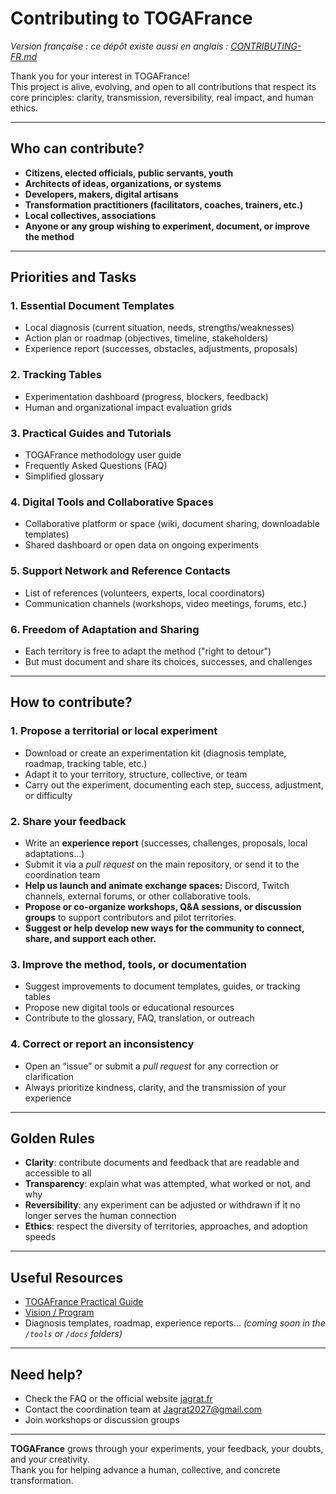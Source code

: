 # Contributing to TOGAFrance
_Version française : ce dépôt existe aussi en anglais : [CONTRIBUTING-FR.md](./CONTRIBUTING-FR.md)_

Thank you for your interest in TOGAFrance!  
This project is alive, evolving, and open to all contributions that respect its core principles: clarity, transmission, reversibility, real impact, and human ethics.

---

## Who can contribute?

- **Citizens, elected officials, public servants, youth**
- **Architects of ideas, organizations, or systems**
- **Developers, makers, digital artisans**
- **Transformation practitioners (facilitators, coaches, trainers, etc.)**
- **Local collectives, associations**
- **Anyone or any group wishing to experiment, document, or improve the method**

---

## Priorities and Tasks

### 1. Essential Document Templates
- Local diagnosis (current situation, needs, strengths/weaknesses)
- Action plan or roadmap (objectives, timeline, stakeholders)
- Experience report (successes, obstacles, adjustments, proposals)

### 2. Tracking Tables
- Experimentation dashboard (progress, blockers, feedback)
- Human and organizational impact evaluation grids

### 3. Practical Guides and Tutorials
- TOGAFrance methodology user guide
- Frequently Asked Questions (FAQ)
- Simplified glossary

### 4. Digital Tools and Collaborative Spaces
- Collaborative platform or space (wiki, document sharing, downloadable templates)
- Shared dashboard or open data on ongoing experiments

### 5. Support Network and Reference Contacts
- List of references (volunteers, experts, local coordinators)
- Communication channels (workshops, video meetings, forums, etc.)

### 6. Freedom of Adaptation and Sharing
- Each territory is free to adapt the method ("right to detour")
- But must document and share its choices, successes, and challenges

---

## How to contribute?

### 1. Propose a territorial or local experiment

- Download or create an experimentation kit (diagnosis template, roadmap, tracking table, etc.)
- Adapt it to your territory, structure, collective, or team
- Carry out the experiment, documenting each step, success, adjustment, or difficulty

### 2. Share your feedback

- Write an **experience report** (successes, challenges, proposals, local adaptations…)
- Submit it via a _pull request_ on the main repository, or send it to the coordination team
- **Help us launch and animate exchange spaces:** Discord, Twitch channels, external forums, or other collaborative tools.  
- **Propose or co-organize workshops, Q&A sessions, or discussion groups** to support contributors and pilot territories.  
- **Suggest or help develop new ways for the community to connect, share, and support each other.**


### 3. Improve the method, tools, or documentation

- Suggest improvements to document templates, guides, or tracking tables
- Propose new digital tools or educational resources
- Contribute to the glossary, FAQ, translation, or outreach

### 4. Correct or report an inconsistency

- Open an “issue” or submit a _pull request_ for any correction or clarification
- Always prioritize kindness, clarity, and the transmission of your experience

---

## Golden Rules

- **Clarity**: contribute documents and feedback that are readable and accessible to all
- **Transparency**: explain what was attempted, what worked or not, and why
- **Reversibility**: any experiment can be adjusted or withdrawn if it no longer serves the human connection
- **Ethics**: respect the diversity of territories, approaches, and adoption speeds

---

## Useful Resources

- [TOGAFrance Practical Guide](./TOGAFrance_Livret_Pratique.pdf)
- [Vision / Program](https://github.com/Jagrat2027/Programme2027)
- Diagnosis templates, roadmap, experience reports… *(coming soon in the `/tools` or `/docs` folders)*

---

## Need help?

- Check the FAQ or the official website [jagrat.fr](https://jagrat.fr)
- Contact the coordination team at [Jagrat2027@gmail.com](mailto:Jagrat2027@gmail.com)
- Join workshops or discussion groups

---

**TOGAFrance** grows through your experiments, your feedback, your doubts, and your creativity.  
Thank you for helping advance a human, collective, and concrete transformation.

